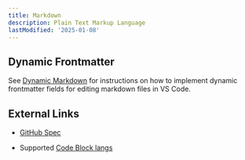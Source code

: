 ```yaml
---
title: Markdown
description: Plain Text Markup Language
lastModified: '2025-01-08'
---
```


## Dynamic Frontmatter

See [Dynamic Markdown](../../tooling/ides/VSCode/dynamic-markdown) for instructions on how to implement dynamic frontmatter fields for editing markdown files in VS Code.

## External Links

- [GitHub Spec](https://github.github.com/gfm/)

- Supported [Code Block langs](https://github.com/jincheng9/markdown_supported_languages)
